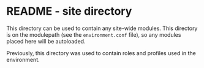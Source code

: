 # README - site directory

This directory can be used to contain any site-wide modules. This directory is on the modulepath (see the `environment.conf` file), so any modules placed here will be autoloaded.

Previously, this directory was used to contain roles and profiles used in the environment. 

